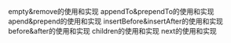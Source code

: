 empty&remove的使用和实现
appendTo&prependTo的使用和实现
apend&prepend的使用和实现
insertBefore&insertAfter的使用和实现
before&after的使用和实现
children的使用和实现
next的使用和实现
